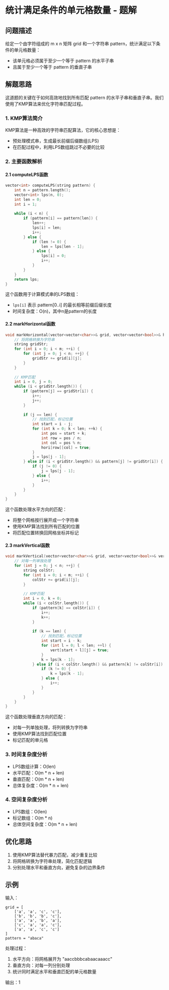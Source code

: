 # 统计满足条件的单元格数量 - 题解

## 问题描述
给定一个由字符组成的 m x n 矩阵 grid 和一个字符串 pattern，统计满足以下条件的单元格数量：
- 该单元格必须属于至少一个等于 pattern 的水平子串
- 且属于至少一个等于 pattern 的垂直子串

## 解题思路
这道题的关键在于如何高效地找到所有匹配 pattern 的水平子串和垂直子串。我们使用了KMP算法来优化字符串匹配过程。

### 1. KMP算法简介
KMP算法是一种高效的字符串匹配算法，它的核心思想是：
- 预处理模式串，生成最长前缀后缀数组(LPS)
- 在匹配过程中，利用LPS数组跳过不必要的比较

### 2. 主要函数解析

#### 2.1 computeLPS函数
```cpp
vector<int> computeLPS(string pattern) {
    int n = pattern.length();
    vector<int> lps(n, 0);
    int len = 0;
    int i = 1;
    
    while (i < n) {
        if (pattern[i] == pattern[len]) {
            len++;
            lps[i] = len;
            i++;
        } else {
            if (len != 0) {
                len = lps[len - 1];
            } else {
                lps[i] = 0;
                i++;
            }
        }
    }
    return lps;
}
```
这个函数用于计算模式串的LPS数组：
- `lps[i]` 表示 pattern[0..i] 的最长相等前缀后缀长度
- 时间复杂度：O(n)，其中n是pattern的长度

#### 2.2 markHorizontal函数
```cpp
void markHorizontal(vector<vector<char>>& grid, vector<vector<bool>>& hori, string pattern) {
    // 将网格转换为字符串
    string gridStr;
    for (int i = 0; i < m; ++i) {
        for (int j = 0; j < n; ++j) {
            gridStr += grid[i][j];
        }
    }
    
    // KMP匹配
    int i = 0, j = 0;
    while (i < gridStr.length()) {
        if (pattern[j] == gridStr[i]) {
            i++;
            j++;
        }
        
        if (j == len) {
            // 找到匹配，标记位置
            int start = i - j;
            for (int k = 0; k < len; ++k) {
                int pos = start + k;
                int row = pos / n;
                int col = pos % n;
                hori[row][col] = true;
            }
            j = lps[j - 1];
        } else if (i < gridStr.length() && pattern[j] != gridStr[i]) {
            if (j != 0) {
                j = lps[j - 1];
            } else {
                i++;
            }
        }
    }
}
```
这个函数处理水平方向的匹配：
- 将整个网格按行展开成一个字符串
- 使用KMP算法找到所有匹配的位置
- 将匹配位置转换回网格坐标并标记

#### 2.3 markVertical函数
```cpp
void markVertical(vector<vector<char>>& grid, vector<vector<bool>>& vert, string pattern) {
    // 对每一列单独处理
    for (int j = 0; j < n; ++j) {
        string colStr;
        for (int i = 0; i < m; ++i) {
            colStr += grid[i][j];
        }
        
        // KMP匹配
        int i = 0, k = 0;
        while (i < colStr.length()) {
            if (pattern[k] == colStr[i]) {
                i++;
                k++;
            }
            
            if (k == len) {
                // 找到匹配，标记位置
                int start = i - k;
                for (int l = 0; l < len; ++l) {
                    vert[start + l][j] = true;
                }
                k = lps[k - 1];
            } else if (i < colStr.length() && pattern[k] != colStr[i]) {
                if (k != 0) {
                    k = lps[k - 1];
                } else {
                    i++;
                }
            }
        }
    }
}
```
这个函数处理垂直方向的匹配：
- 对每一列单独处理，将列转换为字符串
- 使用KMP算法找到匹配位置
- 标记匹配的单元格

### 3. 时间复杂度分析
- LPS数组计算：O(len)
- 水平匹配：O(m * n + len)
- 垂直匹配：O(m * n + len)
- 总体复杂度：O(m * n + len)

### 4. 空间复杂度分析
- LPS数组：O(len)
- 标记数组：O(m * n)
- 总体空间复杂度：O(m * n + len)

## 优化思路
1. 使用KMP算法替代暴力匹配，减少重复比较
2. 将网格转换为字符串处理，简化匹配逻辑
3. 分别处理水平和垂直方向，避免复杂的边界条件

## 示例
输入：
```
grid = [
    ['a', 'a', 'c', 'c'],
    ['b', 'b', 'b', 'c'],
    ['a', 'a', 'b', 'a'],
    ['c', 'a', 'a', 'c'],
    ['a', 'a', 'c', 'c']
]
pattern = "abaca"
```

处理过程：
1. 水平方向：将网格展开为 "aaccbbbcabaacaaacc"
2. 垂直方向：对每一列分别处理
3. 统计同时满足水平和垂直匹配的单元格数量

输出：1 